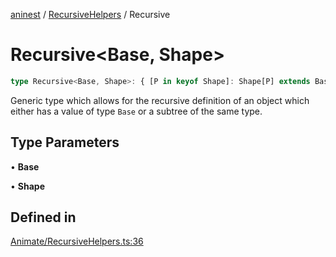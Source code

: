 [aninest](../../index.md) / [RecursiveHelpers](../index.md) / Recursive

# Recursive\<Base, Shape\>

```ts
type Recursive<Base, Shape>: { [P in keyof Shape]: Shape[P] extends Base ? Base : Recursive<Base, Shape[P]> };
```

Generic type which allows for the recursive definition of an object
which either has a value of type `Base` or a subtree of the same type.

## Type Parameters

• **Base**

• **Shape**

## Defined in

[Animate/RecursiveHelpers.ts:36](https://github.com/zphrs/aninest/blob/4def9b51a0eda7ca5b3d63922b6674c9f9434175/core/src/Animate/RecursiveHelpers.ts#L36)
